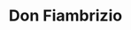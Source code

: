 ---
title: "Don Fiambrizio"
url: /ciudad-autonoma-de-buenos-aires/don-fiambrizio/
shop: charcutería
---